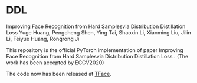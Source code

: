 # DDL
Improving Face Recognition from Hard Samplesvia Distribution Distillation Loss
Yuge Huang, Pengcheng Shen, Ying Tai, Shaoxin Li, Xiaoming Liu, Jilin Li, Feiyue Huang, Rongrong Ji

This repository is the official PyTorch implementation of paper Improving Face Recognition from Hard Samplesvia Distribution Distillation Loss . (The work has been accepted by ECCV2020)

The code now has been released at [TFace](https://github.com/Tencent/TFace/).
